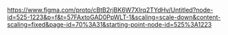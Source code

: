 https://www.figma.com/proto/cBtB2rjBK6W7Xlrq2TYdHv/Untitled?node-id=525-1223&p=f&t=57FAxtoGAD0PpWLT-1&scaling=scale-down&content-scaling=fixed&page-id=70%3A31&starting-point-node-id=525%3A1223
